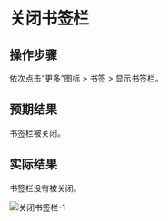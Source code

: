 # 关闭书签栏

## 操作步骤

依次点击“更多”图标 > 书签 > 显示书签栏。

## 预期结果

书签栏被关闭。

## 实际结果

书签栏没有被关闭。

![关闭书签栏-1](../img/关闭书签栏-1.png)